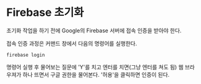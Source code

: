 # Firebase 초기화

초기화 작업을 하기 전에 Google의 Firebase 서버에 접속 인증을 받아야 한다.

접속 인증 과정은 커맨드 창에서 다음의 명령어를 실행한다.

```
firebase login
```

명령어 실행 후 물어보는 질문에 'Y'를 치고 엔터를 치면\(그냥 엔터를 쳐도 됨\) 웹 브라우져가 하나 뜨면서 구글 권한을 물어본다. '허용'을 클릭하면 인증이 된다.







